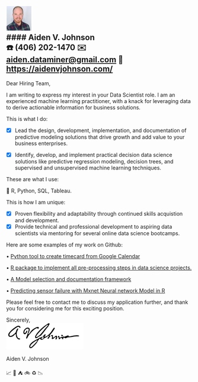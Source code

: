   ![](https://github.com/AVJdataminer/AVJdataminer.github.io/blob/master/pdfs/mini%20headshot.png)   
    #### Aiden V. Johnson  
    :phone: (406) 202-1470  :envelope: aiden.dataminer@gmail.com  :link: https://aidenvjohnson.com/        
---  

Dear Hiring Team,  

I am writing to express my interest in your Data Scientist role. I am an experienced machine learning practitioner, with a knack for leveraging data to derive actionable information for business solutions.  

This is what I do:  
- [X]  Lead the design, development, implementation, and documentation of predictive modeling solutions that drive growth and add value to your business enterprises.  
- [X]  Identify, develop, and implement practical decision data science solutions like predictive regression modeling, decision trees, and supervised and unsupervised machine learning techniques.


These are what I use:  

:hammer: R, Python, SQL, Tableau.    


This is how I am unique: 

- [X]  Proven flexibility and adaptability through continued skills acquistion and development.   
- [X]  Provide technical and professional development to aspiring data scientists via mentoring for several online data science bootcamps.  

Here are some examples of my work on Github:  

• [Python tool to create timecard from Google Calendar](https://github.com/AVJdataminer/Gtools) 
  
• [R package to implement all pre-processing steps in data science projects.](https://github.com/AVJdataminer/Squeaky) 
  
• [A Model selection and documentation framework](https://github.com/AVJdataminer/Model_Selection_Doc) 
  
• [Predicting sensor failure with Mxnet Neural network Model in R](https://github.com/AVJdataminer)   


Please feel free to contact me to discuss my application further, and thank you for considering me for this exciting position. 

Sincerely,  
![](https://github.com/AVJdataminer/AVJdataminer.github.io/blob/master/pdfs/Aiden%20better%20signature.png)

Aiden V. Johnson  

:chart_with_upwards_trend: :ski: :tent: :bike: :recycle: :chart_with_downwards_trend:
